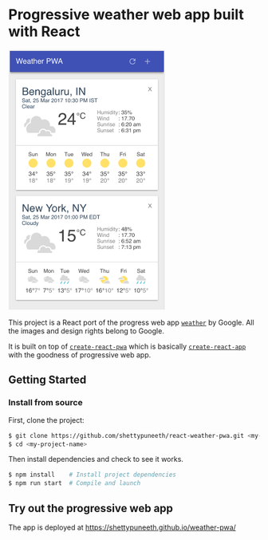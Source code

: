 # Progressive weather web app built with React

<img src='./public/demo.png' width='314' height='522' alt='screenshot' />

This project is a React port of the progress web app
[`weather`](https://codelabs.developers.google.com/codelabs/your-first-pwapp/#0)
by Google. All the images and design rights belong to Google.

It is built on top of 
[`create-react-pwa`](https://github.com/jeffposnick/create-react-pwa)
which is basically
[`create-react-app`](https://github.com/facebookincubator/create-react-app)
with the goodness of progressive web app. 

## Getting Started

### Install from source

First, clone the project:

```bash
$ git clone https://github.com/shettypuneeth/react-weather-pwa.git <my-project-name>
$ cd <my-project-name>
```
Then install dependencies and check to see it works.

```bash
$ npm install    # Install project dependencies
$ npm run start  # Compile and launch
```

## Try out the progressive web app

The app is deployed at https://shettypuneeth.github.io/weather-pwa/
